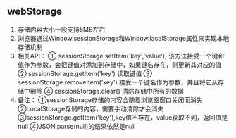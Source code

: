 ## webStorage
1. 存储内容大小一般支持5MB左右
2. 浏览器通过Window.sessionStorage和Window.lacalStorage属性来实现本地存储机制
3. 相关API：
  ① sessionStorage.setItem('key','value');
  该方法接受一个键和值作为参数，会把键值对添加到存储中，如果键名存在，则更新其对应的值
  ② sessionStorage.getItem('key')
  读取键值
  ③ sessionStorage.removeItem('key')
  接受一个键名作为参数，并且将它从存储中删除
  ④ sessionStorage.clear()
  清除存储中所有的数据
4. 备注：
  ①sessionStorage存储的内容会随着浏览器窗口关闭而消失
  ②LocalStorage存储的内容，需要手动清除才会消失
  ③sessionStorage.getItem('key'),key值不存在，value获取不到，返回值是null
  ④JSON.parse(null)的结果依然是null